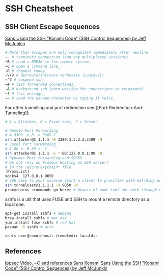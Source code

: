 # SSH Cheatsheet


## SSH Client Escape Sequences

[Sans Using the SSH "Konami Code" (SSH Control Sequences) by Jeff McJunkin](https://www.sans.org/blog/using-the-ssh-konami-code-ssh-control-sequences/)

```bash
# Note that escapes are only recognized immediately after newline
~. # terminate connection (and any multiplexed sessions)_
~B # send a BREAK to the remote system_
~C # open a command line_
~R # request rekey_
~V/v # decrease/increase verbosity (LogLevel)_
~^Z # suspend ssh_
~# # list forwarded connections_
~& # background ssh (when waiting for connections to terminate)_
~? # this message_
~~ # send the escape character by typing it twice_

```

For other tunnelling and port redirection see [[Port-Redirection-And-Tunneling]]:
```bash
# A = Attacker, B = Pivot host, C = Server

# Remote Port Forwarding
# A 3389 -> B -> 3389 C
ssh attacker@1.1.1.1 -R 3389:3.3.3.3:3389 -N
# Local Port Forwarding
# A 80 <- B 80 <- C
ssh attacker@1.1.1.1 -L *:80:127.0.0.1:80 -N
# Dynamic Port Forwarding and SOCKS
# Do not rely on Windows Hosting an SSH server!
# In the /etc/proxychain* file
[ProxyList]
socks4  127.0.0.1 9050
# SSH back to your machine start a client to proxifier with matching port in the proxychains* file 
ssh tunneluser@1.1.1.1 -R 9050 -N
proxychains <commands go here> # beware of some tool not work through or are very slow as a result of proxying traffic through a socks proxy

```

sshfs is a util that uses FUSE and SSH to mount a remote directory as a local one. 
```bash
apt-get install sshfs # debian
brew install sshfs # mac osx
yum install fuse-sshfs # red hat
pacman -S sshfs # arch

sshfs user@remotehost: /remotedir localdir
```


## References

[Ippsec Video, ~C and references Sans Konami](https://www.youtube.com/watch?v=eojA9k4px-8)
[Sans Using the SSH "Konami Code" (SSH Control Sequences) by Jeff McJunkin](https://www.sans.org/blog/using-the-ssh-konami-code-ssh-control-sequences/)
